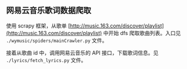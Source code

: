## 网易云音乐歌词数据爬取

使用 scrapy 框架，从歌单 [http://music.163.com/discover/playlist](http://music.163.com/discover/playlist) 中开始 dfs 爬取歌曲列表。入口见 `./wymusic/spiders/mainCrawler.py` 文件。

接着从歌曲 id 中，调用网易云音乐的 API 接口，下载歌词信息。见 `./lyrics/fetch_lyrics.py` 文件。
